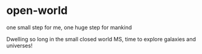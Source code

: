 # open-world
one small step for me, one huge step for mankind 

Dwelling so long in the small closed world MS, time to explore galaxies and universes!
